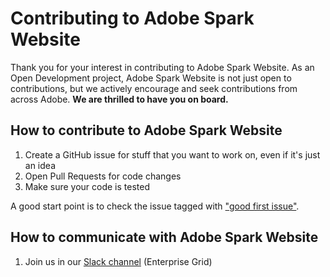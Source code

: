 # Contributing to Adobe Spark Website

Thank you for your interest in contributing to Adobe Spark Website. As an Open Development project, Adobe Spark Website is not just open to contributions, but we actively encourage and seek contributions from across Adobe. **We are thrilled to have you on board.**

## How to contribute to Adobe Spark Website

1. Create a GitHub issue for stuff that you want to work on, even if it's just an idea
2. Open Pull Requests for code changes
3. Make sure your code is tested

A good start point is to check the issue tagged with ["good first issue"](https://github.com/search?q=is:open+repo:%22adobe/spark-website+label%3A%22good+first+issue%22&type=Issues).

## How to communicate with Adobe Spark Website

1. Join us in our [Slack channel](https://adobe.slack.com/archives/C01F5TQV0SF) (Enterprise Grid)
